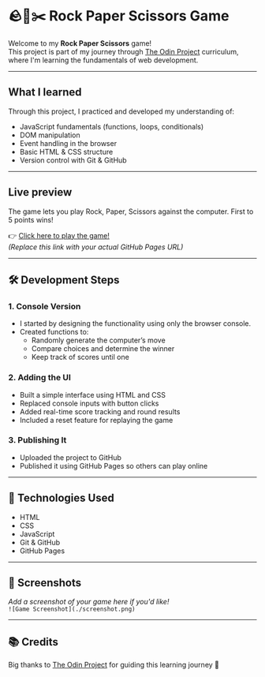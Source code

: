# 🪨📄✂️ Rock Paper Scissors Game

Welcome to my **Rock Paper Scissors** game!  
This project is part of my journey through [The Odin Project](https://www.theodinproject.com/) curriculum, where I'm learning the fundamentals of web development.

---

## What I learned

Through this project, I practiced and developed my understanding of:

- JavaScript fundamentals (functions, loops, conditionals)
- DOM manipulation
- Event handling in the browser
- Basic HTML & CSS structure
- Version control with Git & GitHub

---

## Live preview 

The game lets you play Rock, Paper, Scissors against the computer. First to 5 points wins!

👉 [Click here to play the game!](https://fernai08.github.io/rock_paper_scissors/)  
_(Replace this link with your actual GitHub Pages URL)_

---

## 🛠️ Development Steps

### 1. Console Version

- I started by designing the functionality using only the browser console.
- Created functions to:
  - Randomly generate the computer’s move
  - Compare choices and determine the winner
  - Keep track of scores until one
 
### 2. Adding the UI

- Built a simple interface using HTML and CSS
- Replaced console inputs with button clicks
- Added real-time score tracking and round results
- Included a reset feature for replaying the game

### 3. Publishing It

- Uploaded the project to GitHub
- Published it using GitHub Pages so others can play online

---

## 📂 Technologies Used

- HTML
- CSS
- JavaScript
- Git & GitHub
- GitHub Pages

---

## 📸 Screenshots

_Add a screenshot of your game here if you'd like!_  
`![Game Screenshot](./screenshot.png)`

---

## 📚 Credits

Big thanks to [The Odin Project](https://www.theodinproject.com/) for guiding this learning journey 🙌
